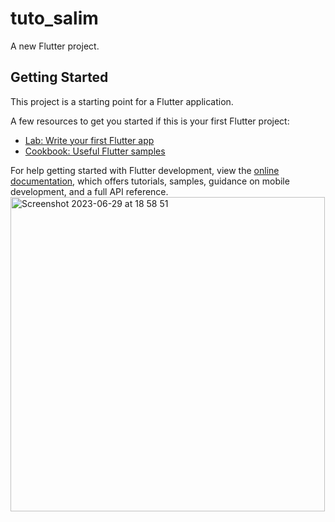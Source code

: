 # tuto_salim

A new Flutter project.

## Getting Started

This project is a starting point for a Flutter application.

A few resources to get you started if this is your first Flutter project:

- [Lab: Write your first Flutter app](https://docs.flutter.dev/get-started/codelab)
- [Cookbook: Useful Flutter samples](https://docs.flutter.dev/cookbook)

For help getting started with Flutter development, view the
[online documentation](https://docs.flutter.dev/), which offers tutorials,
samples, guidance on mobile development, and a full API reference.
<img width="503" alt="Screenshot 2023-06-29 at 18 58 51" src="https://github.com/ahmedhamzaouiEnv/Tuto_slouma/assets/97886356/9f3ace9a-075f-4eca-bdb0-ca820d2db30f">

